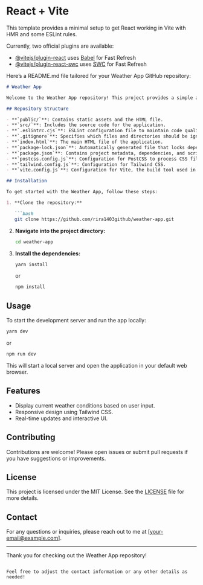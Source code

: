 # React + Vite

This template provides a minimal setup to get React working in Vite with HMR and some ESLint rules.

Currently, two official plugins are available:

- [@vitejs/plugin-react](https://github.com/vitejs/vite-plugin-react/blob/main/packages/plugin-react/README.md) uses [Babel](https://babeljs.io/) for Fast Refresh
- [@vitejs/plugin-react-swc](https://github.com/vitejs/vite-plugin-react-swc) uses [SWC](https://swc.rs/) for Fast Refresh

Here’s a README.md file tailored for your Weather App GitHub repository:

```markdown
# Weather App

Welcome to the Weather App repository! This project provides a simple and interactive way to check the current weather conditions using modern web technologies.

## Repository Structure

- **`public/`**: Contains static assets and the HTML file.
- **`src/`**: Includes the source code for the application.
- **`.eslintrc.cjs`**: ESLint configuration file to maintain code quality.
- **`.gitignore`**: Specifies which files and directories should be ignored in version control.
- **`index.html`**: The main HTML file of the application.
- **`package-lock.json`**: Automatically generated file that locks dependencies to specific versions.
- **`package.json`**: Contains project metadata, dependencies, and scripts.
- **`postcss.config.js`**: Configuration for PostCSS to process CSS files.
- **`tailwind.config.js`**: Configuration for Tailwind CSS.
- **`vite.config.js`**: Configuration for Vite, the build tool used in this project.

## Installation

To get started with the Weather App, follow these steps:

1. **Clone the repository:**

   ```bash
   git clone https://github.com/rira1403github/weather-app.git
   ```

2. **Navigate into the project directory:**

   ```bash
   cd weather-app
   ```

3. **Install the dependencies:**

   ```bash
   yarn install
   ```

   or

   ```bash
   npm install
   ```

## Usage

To start the development server and run the app locally:

```bash
yarn dev
```

or

```bash
npm run dev
```

This will start a local server and open the application in your default web browser.

## Features

- Display current weather conditions based on user input.
- Responsive design using Tailwind CSS.
- Real-time updates and interactive UI.

## Contributing

Contributions are welcome! Please open issues or submit pull requests if you have suggestions or improvements.

## License

This project is licensed under the MIT License. See the [LICENSE](LICENSE) file for more details.

## Contact

For any questions or inquiries, please reach out to me at [your-email@example.com].

---

Thank you for checking out the Weather App repository!
```

Feel free to adjust the contact information or any other details as needed!
